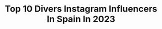 ---
title: Top 10 Divers Instagram Influencers In Spain In 2023
description: >-
  Find top divers Instagram influencers in Spain in 2023. Most popular hashtags: #espa #photooftheday #mujeresreales.
platform: Instagram
hits: 194
text_top: Identify the top-rated Instagram accounts on inBeat.
text_bottom: inBeat holds 194 Instagram influencers like this in Spain for you to contact.
profiles:
  - username: "lodiceisa"
    fullname: >-
      Isabel Delima
    bio: >-
      •LifeStyle & Amor propio• •Familia numerosa en construcción• •Cocinillas por diversión• 📍ALC, Spain•
    location: "Spain"
    followers: 202505
    engagement: 121
    commentsToLikes: 0.243649
    id: ck9hcak7mkiom0j78h7686fa0
    verified: false
    hashtags: "#mamamolona, #alicantegram, #embarazosaludable, #embarazogemelar"
  - username: "albagestiphoto"
    fullname: >-
      Alba Gesti
    bio: >-
      1991 | Photography | Croqueta lover 📍 Barcelona | #programmingstudent ✨ Collaborations/works MD @diversualshop con "GESTIDIV"
    location: "Spain"
    followers: 16176
    engagement: 562
    commentsToLikes: 0.056427
    id: ck5cbnvkjftrs0i119t7h0gwg
    verified: false
    hashtags: "#globe, #picture, #canon, #portraitmood"
  - username: "monica.g.mmexpression"
    fullname: >-
      Mónica Gu 🌻
    bio: >-
      Málaga Modelo curvy , silver 👠👠 Agencia @mmexpression 🎬Sevilla. 📩Colaboraciones. 🌻Inclusión, diversidad, visibilidad🌻
    location: "Spain"
    followers: 3149
    engagement: 878
    commentsToLikes: 0.193192
    id: ckaos814iqir20i780wiroqbz
    verified: false
    hashtags: "#curvymodel, #elgaleonandalucia, #curvy, #photoexterior"
  - username: "martinadant"
    fullname: >-
      Martina D’ Antiochia
    bio: >-
      ✨Escritora ✨Piscis♓︎ ✨Autora de”La diversión de Martina” ✨tiktok:4’2 📪info@ladiversiondemartina.com 🎥 #PadreNoHayMasQueUno2
    location: "Spain"
    followers: 954555
    engagement: 346
    commentsToLikes: 0.013834
    id: ck5pvqgzdj5c60i11lo8gocjy
    verified: true
    hashtags: "#nadiecomoe, #novelas, #librosrecomendados, #vivetumundoharibo"
  - username: "adrianrodd"
    fullname: >-
      Adrian Rodd
    bio: >-
      Film & creative director from Lanzarote based in Madrid. Inspired by diverse cultures, mostly amongst music, surf and urban culture @studio.bruma
    location: "Spain"
    followers: 10311
    engagement: 920
    commentsToLikes: 0.020632
    id: ck0w397b5s7vq0i199twh4zow
    verified: false
    hashtags: "#adidaszx"
  - username: "analisis_dxtivo"
    fullname: >-
      Análisis Dxtivo🏅
    bio: >-
      Esta cuenta llevará a cabo diversos ejercicios y análisis deportivos de fútbol y otros deportes. 🙋🏽‍♂️⚽️ @eroslamberto 📩 lambertoeros@gmail.com
    location: "Spain"
    followers: 38218
    engagement: 478
    commentsToLikes: 0.008690
    id: ck9harbnmds5n0j788uk0q4kc
    verified: false
    hashtags: "#futsalskills, #futsalmalaysia, #futsalteam, #footballers"
  - username: "iamrangel"
    fullname: >-
      Rangel
    bio: >-
      MNGMT @elcartelurbano #DIVERSO👇🏾
    location: "Spain"
    followers: 26827
    engagement: 107
    commentsToLikes: 0.139195
    id: ck5hrkfumv0j60i11swxrzbms
    verified: false
    hashtags: "#quprmx, #elsecreto, #interesante, #unbrasile"
  - username: "luciilanee"
    fullname: >-
      Lucía Elena | Panama
    bio: >-
      🐢 Marine Bio Student 🦈 Advanced Diver + Shark Conservation 🐾 Tripea con @ecoatipanama ✏️ Arquitecta Estructural • PM 🥾 ATP Certified Tour Guide
    location: "Spain"
    followers: 7473
    engagement: 605
    commentsToLikes: 0.019297
    id: ck55ozaj19ge70i11ialopbx3
    verified: false
    hashtags: "#panama, #visitpanama, #sivisitasnoensucies, #oceans"
  - username: "celia.fernandez.lopez"
    fullname: >-
      Celia Fernández | Cliff diver
    bio: >-
      💧 • Professional Cliff Diver 🎥 • Stunt woman 🇪🇸 • Barcelona/Madrid
    location: "Spain"
    followers: 4070
    engagement: 1093
    commentsToLikes: 0.062111
    id: ck5zywzcuaob90i14hxbi81wh
    verified: false
    hashtags: "#ibizacliffdiving, #ibiza, #diving, #extremesports"
  - username: "socratemckinney"
    fullname: >-
      Socrates Mckinney
    bio: >-
      ✈ |Viajar es mi pasión 🇩🇴 | Dominicano 100% 🗺 | Amo la cultura 🧵 | La moda es mi misión 🍃 | Gastronomia • Diversidad • Arquitectura ⬇ | MCK
    location: "Spain"
    followers: 120052
    engagement: 87
    commentsToLikes: 0.060985
    id: ck5bylnvapdzr0i1137f5eabt
    verified: true
    hashtags: "#inspiredlook, #mividaesunatombola, #zara, #amalweek"
---